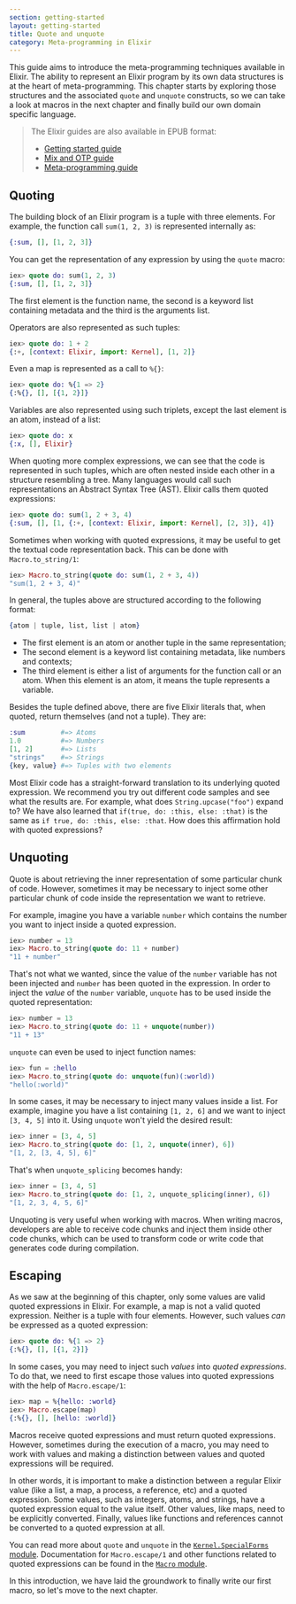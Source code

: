 ```yaml
---
section: getting-started
layout: getting-started
title: Quote and unquote
category: Meta-programming in Elixir
---
```


This guide aims to introduce the meta-programming techniques available in Elixir. The ability to represent an Elixir program by its own data structures is at the heart of meta-programming. This chapter starts by exploring those structures and the associated `quote` and `unquote` constructs, so we can take a look at macros in the next chapter and finally build our own domain specific language.

> The Elixir guides are also available in EPUB format:
>
>   * [Getting started guide](https://repo.hex.pm/guides/elixir/elixir-getting-started-guide.epub)
>   * [Mix and OTP guide](https://repo.hex.pm/guides/elixir/mix-and-otp.epub)
>   * [Meta-programming guide](https://repo.hex.pm/guides/elixir/meta-programming-in-elixir.epub)

## Quoting

The building block of an Elixir program is a tuple with three elements. For example, the function call `sum(1, 2, 3)` is represented internally as:

```elixir
{:sum, [], [1, 2, 3]}
```

You can get the representation of any expression by using the `quote` macro:

```elixir
iex> quote do: sum(1, 2, 3)
{:sum, [], [1, 2, 3]}
```

The first element is the function name, the second is a keyword list containing metadata and the third is the arguments list.

Operators are also represented as such tuples:

```elixir
iex> quote do: 1 + 2
{:+, [context: Elixir, import: Kernel], [1, 2]}
```

Even a map is represented as a call to `%{}`:

```elixir
iex> quote do: %{1 => 2}
{:%{}, [], [{1, 2}]}
```

Variables are also represented using such triplets, except the last element is an atom, instead of a list:

```elixir
iex> quote do: x
{:x, [], Elixir}
```

When quoting more complex expressions, we can see that the code is represented in such tuples, which are often nested inside each other in a structure resembling a tree. Many languages would call such representations an Abstract Syntax Tree (AST). Elixir calls them quoted expressions:

```elixir
iex> quote do: sum(1, 2 + 3, 4)
{:sum, [], [1, {:+, [context: Elixir, import: Kernel], [2, 3]}, 4]}
```

Sometimes when working with quoted expressions, it may be useful to get the textual code representation back. This can be done with `Macro.to_string/1`:

```elixir
iex> Macro.to_string(quote do: sum(1, 2 + 3, 4))
"sum(1, 2 + 3, 4)"
```

In general, the tuples above are structured according to the following format:

```elixir
{atom | tuple, list, list | atom}
```

* The first element is an atom or another tuple in the same representation;
* The second element is a keyword list containing metadata, like numbers and contexts;
* The third element is either a list of arguments for the function call or an atom. When this element is an atom, it means the tuple represents a variable.

Besides the tuple defined above, there are five Elixir literals that, when quoted, return themselves (and not a tuple). They are:

```elixir
:sum         #=> Atoms
1.0          #=> Numbers
[1, 2]       #=> Lists
"strings"    #=> Strings
{key, value} #=> Tuples with two elements
```

Most Elixir code has a straight-forward translation to its underlying quoted expression. We recommend you try out different code samples and see what the results are. For example, what does `String.upcase("foo")` expand to? We have also learned that `if(true, do: :this, else: :that)` is the same as `if true, do: :this, else: :that`. How does this affirmation hold with quoted expressions?

## Unquoting

Quote is about retrieving the inner representation of some particular chunk of code. However, sometimes it may be necessary to inject some other particular chunk of code inside the representation we want to retrieve.

For example, imagine you have a variable `number` which contains the number you want to inject inside a quoted expression.

```elixir
iex> number = 13
iex> Macro.to_string(quote do: 11 + number)
"11 + number"
```

That's not what we wanted, since the value of the `number` variable has not been injected and `number` has been quoted in the expression. In order to inject the *value* of the `number` variable, `unquote` has to be used inside the quoted representation:

```elixir
iex> number = 13
iex> Macro.to_string(quote do: 11 + unquote(number))
"11 + 13"
```

`unquote` can even be used to inject function names:

```elixir
iex> fun = :hello
iex> Macro.to_string(quote do: unquote(fun)(:world))
"hello(:world)"
```

In some cases, it may be necessary to inject many values inside a list. For example, imagine you have a list containing `[1, 2, 6]` and we want to inject `[3, 4, 5]` into it. Using `unquote` won't yield the desired result:

```elixir
iex> inner = [3, 4, 5]
iex> Macro.to_string(quote do: [1, 2, unquote(inner), 6])
"[1, 2, [3, 4, 5], 6]"
```

That's when `unquote_splicing` becomes handy:

```elixir
iex> inner = [3, 4, 5]
iex> Macro.to_string(quote do: [1, 2, unquote_splicing(inner), 6])
"[1, 2, 3, 4, 5, 6]"
```

Unquoting is very useful when working with macros. When writing macros, developers are able to receive code chunks and inject them inside other code chunks, which can be used to transform code or write code that generates code during compilation.

## Escaping

As we saw at the beginning of this chapter, only some values are valid quoted expressions in Elixir. For example, a map is not a valid quoted expression. Neither is a tuple with four elements. However, such values *can* be expressed as a quoted expression:

```elixir
iex> quote do: %{1 => 2}
{:%{}, [], [{1, 2}]}
```

In some cases, you may need to inject such *values* into *quoted expressions*. To do that, we need to first escape those values into quoted expressions with the help of `Macro.escape/1`:

```elixir
iex> map = %{hello: :world}
iex> Macro.escape(map)
{:%{}, [], [hello: :world]}
```

Macros receive quoted expressions and must return quoted expressions. However, sometimes during the execution of a macro, you may need to work with values and making a distinction between values and quoted expressions will be required.

In other words, it is important to make a distinction between a regular Elixir value (like a list, a map, a process, a reference, etc) and a quoted expression. Some values, such as integers, atoms, and strings, have a quoted expression equal to the value itself. Other values, like maps, need to be explicitly converted. Finally, values like functions and references cannot be converted to a quoted expression at all.

You can read more about `quote` and `unquote` in the [`Kernel.SpecialForms` module](https://hexdocs.pm/elixir/Kernel.SpecialForms.html). Documentation for `Macro.escape/1` and other functions related to quoted expressions can be found in the [`Macro` module](https://hexdocs.pm/elixir/Macro.html).

In this introduction, we have laid the groundwork to finally write our first macro, so let's move to the next chapter.

